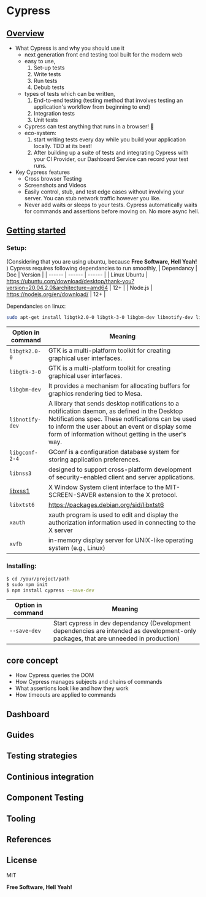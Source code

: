 # Cypress 

## [Overview]
- What Cypress is and why you should use it
    - next generation front end testing tool built for the modern web
    - easy to use,
        1. Set-up tests
        2. Write tests
        3. Run tests
        4. Debub tests
    - types of tests which can be written,
        1. End-to-end testing (testing method that involves testing an application's workflow from beginning to end)
        2. Integration tests
        3. Unit tests
    - Cypress can test anything that runs in a browser! 🤩
    - eco-system:
        1. start writing tests every day while you build your application locally. TDD at its best!
        2. After building up a suite of tests and integrating Cypress with your CI Provider, our Dashboard Service can record your test runs.
- Key Cypress features
    - Cross browser Testing
    - Screenshots and Videos
    - Easily control, stub, and test edge cases without involving your server. You can stub network traffic however you like.
    - Never add waits or sleeps to your tests. Cypress automatically waits for commands and assertions before moving on. No more async hell.
    

## [Getting started]

### Setup:

(Considering that you are using ubuntu, because **Free Software, Hell Yeah!** )
Cypress requires following dependancies to run smoothly,
| Dependancy | Doc | Version |
| ------ | ------ | ------ |
| Linux Ubuntu | https://ubuntu.com/download/desktop/thank-you?version=20.04.2.0&architecture=amd64 | 12+ |
| Node.js | https://nodejs.org/en/download/ | 12+ |

Dependancies on linux:
```sh
sudo apt-get install libgtk2.0-0 libgtk-3-0 libgbm-dev libnotify-dev libgconf-2-4 libnss3 libxss1 libasound2 libxtst6 xauth xvfb
```
| Option in command | Meaning
| ------ | ------ |
| ```libgtk2.0-0``` | GTK is a multi-platform toolkit for creating graphical user interfaces. |
| ```libgtk-3-0``` | GTK is a multi-platform toolkit for creating graphical user interfaces. |
| ```libgbm-dev``` | It provides a mechanism for allocating buffers for graphics rendering tied to Mesa. |
| ```libnotify-dev``` | A library that sends desktop notifications to a notification daemon, as defined in the Desktop Notifications spec. These notifications can be used to inform the user about an event or display some form of information without getting in the user's way. |
| ```libgconf-2-4``` | GConf is a configuration database system for storing application preferences. |
| ```libnss3``` | designed to support cross-platform development of security-enabled client and server applications. |
| [libxss1] | X Window System client interface to the MIT-SCREEN-SAVER extension to the X protocol. |
| ```libxtst6``` | https://packages.debian.org/sid/libxtst6 |
| ```xauth``` | xauth program is used to edit and display the authorization information used in connecting to the X server |
| ```xvfb``` | in-memory display server for UNIX-like operating system (e.g., Linux) |


### Installing:
```sh
$ cd /your/project/path
$ sudo npm init
$ npm install cypress --save-dev
```
| Option in command | Meaning
| ------ | ------ |
| ```--save-dev``` | Start cypress in dev dependancy (Development dependencies are intended as development-only packages, that are unneeded in production) |



## core concept
- How Cypress queries the DOM
- How Cypress manages subjects and chains of commands
- What assertions look like and how they work
- How timeouts are applied to commands

## Dashboard


## Guides


## Testing strategies


## Continious integration

## Component Testing

## Tooling

## References


## License

MIT

**Free Software, Hell Yeah!**

[overview]: https://docs.cypress.io/guides/overview/why-cypress.html#In-a-nutshell
[getting started]: https://docs.cypress.io/guides/getting-started/installing-cypress.html
[libxss1]: https://packages.debian.org/sid/libxss1

